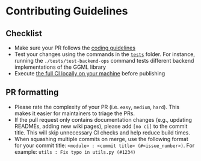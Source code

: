 # Contributing Guidelines

## Checklist

* Make sure your PR follows the [coding guidelines](https://github.com/ggerganov/llama.cpp/blob/master/README.md#coding-guidelines)
* Test your changes using the commands in the [`tests`](tests) folder. For instance, running the `./tests/test-backend-ops` command tests different backend implementations of the GGML library
* Execute [the full CI locally on your machine](ci/README.md) before publishing

## PR formatting

* Please rate the complexity of your PR (i.e. `easy`, `medium`, `hard`). This makes it easier for maintainers to triage the PRs.
* If the pull request only contains documentation changes (e.g., updating
READMEs, adding new wiki pages), please add `[no ci]` to the commit title. This will skip unnecessary CI checks and help reduce build times.
* When squashing multiple commits on merge, use the following format for your commit title: `<module> : <commit title> (#<issue_number>)`. For example: `utils : Fix typo in utils.py (#1234)`

